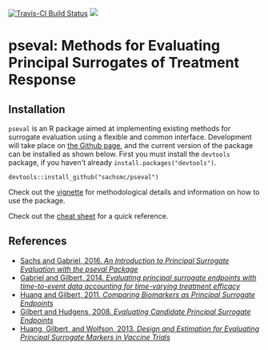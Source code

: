 [![Travis-CI Build Status](https://travis-ci.org/sachsmc/pseval.svg?branch=master)](https://travis-ci.org/sachsmc/pseval)
[![](http://cranlogs.r-pkg.org/badges/pseval)](https://CRAN.R-project.org/package=pseval)

# pseval: Methods for Evaluating Principal Surrogates of Treatment Response

## Installation

`pseval` is an R package aimed at implementing existing methods for surrogate evaluation using a flexible and common interface. Development will take place  on [the Github page](https://github.com/sachsmc/pseval), and the current version of the package can be installed as shown below. First you must install the `devtools` package, if you haven't already `install.packages("devtools")`. 

```
devtools::install_github("sachsmc/pseval")
```

Check out the [vignette](https://sachsmc.github.io/pseval) for methodological details and information on how to use the package.

Check out the [cheat sheet](https://sachsmc.github.io/pseval-course/pseval-cheatsheet.pdf) for a quick reference. 

## References

- [Sachs and Gabriel, 2016. _An Introduction to Principal Surrogate Evaluation with the pseval Package_](https://www.ncbi.nlm.nih.gov/pmc/articles/PMC5774631/)
- [Gabriel and Gilbert, 2014. _Evaluating principal surrogate endpoints with time-to-event data accounting for time-varying treatment efficacy_](http://biostatistics.oxfordjournals.org/content/15/2/251)
- [Huang and Gilbert, 2011. _Comparing Biomarkers as Principal Surrogate Endpoints_](http://onlinelibrary.wiley.com/doi/10.1111/j.1541-0420.2011.01603.x/full)
- [Gilbert and Hudgens, 2008. _Evaluating Candidate Principal Surrogate Endpoints_](http://onlinelibrary.wiley.com/doi/10.1111/j.1541-0420.2008.01014.x/full)
- [Huang, Gilbert, and Wolfson, 2013. _Design and Estimation for Evaluating Principal Surrogate Markers in Vaccine Trials_](http://onlinelibrary.wiley.com/doi/10.1111/biom.12014/full)
